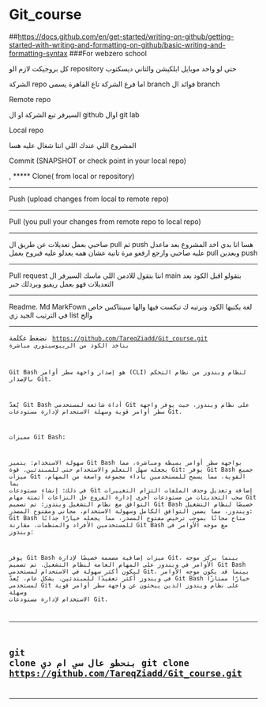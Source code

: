 # Git_course
##https://docs.github.com/en/get-started/writing-on-github/getting-started-with-writing-and-formatting-on-github/basic-writing-and-formatting-syntax
###For webzero school

كل بروجيكت لازم الو repository
حتى لو واحد موبايل ابلكيشن والتاني ديسكتوب

الشركة repo اما فرع الشركة تاع القاهرة يسمى branch
فوائد ال branch

Remote repo

السيرفر تبع الشركة او ال github اوال git lab

Local repo

المشروع اللي عندك اللي انتا شغال عليه هسا

Commit (SNAPSHOT or check point in your local repo) 

, *****
Clone( from local or repository) 

********
Push (upload changes from local to remote repo) 

******
Pull (you pull your changes from remote repo  to local repo)
*********
صاحبي بعمل تعديلات عن طريق ال pull ثم push
هسا انا بدي اخد المشروع بعد ماعدل عليه صاحبي وارجع ارفعو مرة تانية عشان همه يعدلو عليه
فبروح بعمل pull وبعدين push

*****
Pull request
انتا بتقول للادمن اللي ماسك السيرفر ال main 
بتقولو اقبل الكود بعد التعديلات فهو بعمل ريفيو وبردلك خبر
******
Readme. Md
MarkFown
لغة يكتبها  الكود ونرتبه ك تيكست فيها
والها سينتاكس خاص في الترتيب الجيد زي list
والخ
*************
  نضغط عكلمة <code>
https://github.com/TareqZiadd/Git_course.git
بناخد الكود من الريبوسيتوري مباشرة


Git Bash هو إصدار واجهة سطر أوامر (CLI) لنظام ويندوز من نظام التحكم بالإصدار Git.

يُعدّ Git Bash أداة شائعة لمستخدمي Git على نظام ويندوز، حيث يوفر واجهة سطر أوامر قوية وسهلة الاستخدام لإدارة مستودعات Git.

مميزات Git Bash:

سهولة الاستخدام: يتميز Git Bash بواجهة سطر أوامر بسيطة ومباشرة، مما يجعله سهل التعلم والاستخدام حتى للمبتدئين.
قوة Git: يوفر Git Bash جميع ميزات Git القوية، مما يسمح للمستخدمين بأداء مجموعة واسعة من المهام، بما في ذلك:
إنشاء مستودعات Git
إضافة وتعديل وحذف الملفات
التزام التغييرات
سحب التحديثات من مستودعات أخرى
إدارة الفروع
حل النزاعات
أتمتة مهام Git
التوافق مع نظام التشغيل ويندوز: تم تصميم Git Bash خصيصًا لنظام التشغيل ويندوز، مما يضمن التوافق الكامل وسهولة الاستخدام.
مجاني ومفتوح المصدر: Git Bash متاح مجانًا بموجب ترخيص مفتوح المصدر، مما يجعله خيارًا جذابًا للمستخدمين الأفراد والمنظمات.
مقارنة Git Bash مع موجه الأوامر في ويندوز:

يوفر Git Bash ميزات إضافية مصممة خصيصًا لإدارة Git، بينما يركز موجه الأوامر في ويندوز على المهام العامة لنظام التشغيل.
تم تصميم Git Bash ليكون أكثر سهولة في الاستخدام لمستخدمي Git، بينما قد يكون موجه الأوامر في ويندوز أكثر تعقيدًا للمبتدئين.
بشكل عام، يُعدّ Git Bash خيارًا ممتازًا لمستخدمي Git على نظام ويندوز الذين يبحثون عن واجهة سطر أوامر قوية وسهلة الاستخدام لإدارة مستودعات Git.

--------------------------------------------------------------------------------------------------------------------------------------------------------------------------------------
git clone بنحطو عال سي ام دي
git clone https://github.com/TareqZiadd/Git_course.git
------------------------------------------------




-------------------------------------------------------------
